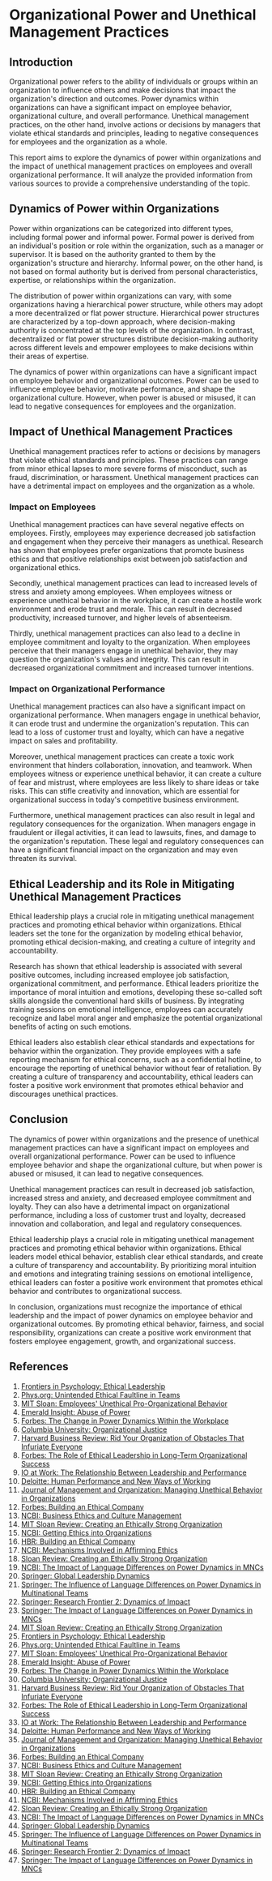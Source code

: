 # Organizational Power and Unethical Management Practices

## Introduction

Organizational power refers to the ability of individuals or groups within an organization to influence others and make decisions that impact the organization's direction and outcomes. Power dynamics within organizations can have a significant impact on employee behavior, organizational culture, and overall performance. Unethical management practices, on the other hand, involve actions or decisions by managers that violate ethical standards and principles, leading to negative consequences for employees and the organization as a whole.

This report aims to explore the dynamics of power within organizations and the impact of unethical management practices on employees and overall organizational performance. It will analyze the provided information from various sources to provide a comprehensive understanding of the topic.

## Dynamics of Power within Organizations

Power within organizations can be categorized into different types, including formal power and informal power. Formal power is derived from an individual's position or role within the organization, such as a manager or supervisor. It is based on the authority granted to them by the organization's structure and hierarchy. Informal power, on the other hand, is not based on formal authority but is derived from personal characteristics, expertise, or relationships within the organization.

The distribution of power within organizations can vary, with some organizations having a hierarchical power structure, while others may adopt a more decentralized or flat power structure. Hierarchical power structures are characterized by a top-down approach, where decision-making authority is concentrated at the top levels of the organization. In contrast, decentralized or flat power structures distribute decision-making authority across different levels and empower employees to make decisions within their areas of expertise.

The dynamics of power within organizations can have a significant impact on employee behavior and organizational outcomes. Power can be used to influence employee behavior, motivate performance, and shape the organizational culture. However, when power is abused or misused, it can lead to negative consequences for employees and the organization.

## Impact of Unethical Management Practices

Unethical management practices refer to actions or decisions by managers that violate ethical standards and principles. These practices can range from minor ethical lapses to more severe forms of misconduct, such as fraud, discrimination, or harassment. Unethical management practices can have a detrimental impact on employees and the organization as a whole.

### Impact on Employees

Unethical management practices can have several negative effects on employees. Firstly, employees may experience decreased job satisfaction and engagement when they perceive their managers as unethical. Research has shown that employees prefer organizations that promote business ethics and that positive relationships exist between job satisfaction and organizational ethics.

Secondly, unethical management practices can lead to increased levels of stress and anxiety among employees. When employees witness or experience unethical behavior in the workplace, it can create a hostile work environment and erode trust and morale. This can result in decreased productivity, increased turnover, and higher levels of absenteeism.

Thirdly, unethical management practices can also lead to a decline in employee commitment and loyalty to the organization. When employees perceive that their managers engage in unethical behavior, they may question the organization's values and integrity. This can result in decreased organizational commitment and increased turnover intentions.

### Impact on Organizational Performance

Unethical management practices can also have a significant impact on organizational performance. When managers engage in unethical behavior, it can erode trust and undermine the organization's reputation. This can lead to a loss of customer trust and loyalty, which can have a negative impact on sales and profitability.

Moreover, unethical management practices can create a toxic work environment that hinders collaboration, innovation, and teamwork. When employees witness or experience unethical behavior, it can create a culture of fear and mistrust, where employees are less likely to share ideas or take risks. This can stifle creativity and innovation, which are essential for organizational success in today's competitive business environment.

Furthermore, unethical management practices can also result in legal and regulatory consequences for the organization. When managers engage in fraudulent or illegal activities, it can lead to lawsuits, fines, and damage to the organization's reputation. These legal and regulatory consequences can have a significant financial impact on the organization and may even threaten its survival.

## Ethical Leadership and its Role in Mitigating Unethical Management Practices

Ethical leadership plays a crucial role in mitigating unethical management practices and promoting ethical behavior within organizations. Ethical leaders set the tone for the organization by modeling ethical behavior, promoting ethical decision-making, and creating a culture of integrity and accountability.

Research has shown that ethical leadership is associated with several positive outcomes, including increased employee job satisfaction, organizational commitment, and performance. Ethical leaders prioritize the importance of moral intuition and emotions, developing these so-called soft skills alongside the conventional hard skills of business. By integrating training sessions on emotional intelligence, employees can accurately recognize and label moral anger and emphasize the potential organizational benefits of acting on such emotions.

Ethical leaders also establish clear ethical standards and expectations for behavior within the organization. They provide employees with a safe reporting mechanism for ethical concerns, such as a confidential hotline, to encourage the reporting of unethical behavior without fear of retaliation. By creating a culture of transparency and accountability, ethical leaders can foster a positive work environment that promotes ethical behavior and discourages unethical practices.

## Conclusion

The dynamics of power within organizations and the presence of unethical management practices can have a significant impact on employees and overall organizational performance. Power can be used to influence employee behavior and shape the organizational culture, but when power is abused or misused, it can lead to negative consequences.

Unethical management practices can result in decreased job satisfaction, increased stress and anxiety, and decreased employee commitment and loyalty. They can also have a detrimental impact on organizational performance, including a loss of customer trust and loyalty, decreased innovation and collaboration, and legal and regulatory consequences.

Ethical leadership plays a crucial role in mitigating unethical management practices and promoting ethical behavior within organizations. Ethical leaders model ethical behavior, establish clear ethical standards, and create a culture of transparency and accountability. By prioritizing moral intuition and emotions and integrating training sessions on emotional intelligence, ethical leaders can foster a positive work environment that promotes ethical behavior and contributes to organizational success.

In conclusion, organizations must recognize the importance of ethical leadership and the impact of power dynamics on employee behavior and organizational outcomes. By promoting ethical behavior, fairness, and social responsibility, organizations can create a positive work environment that fosters employee engagement, growth, and organizational success.

## References

1. [Frontiers in Psychology: Ethical Leadership](https://www.frontiersin.org/journals/psychology/articles/10.3389/fpsyg.2024.1323910/full)
2. [Phys.org: Unintended Ethical Faultline in Teams](https://phys.org/news/2024-03-reveals-unintended-ethical-faultline-team.html)
3. [MIT Sloan: Employees' Unethical Pro-Organizational Behavior](https://mitsloan.mit.edu/press/new-mit-sloan-research-explores-paradox-employees-unethical-pro-organization-behavior-and-harm-it-causes-them)
4. [Emerald Insight: Abuse of Power](https://www.emerald.com/insight/content/doi/10.1108/DLO-05-2020-0105/full/html)
5. [Forbes: The Change in Power Dynamics Within the Workplace](https://www.forbes.com/sites/forbesbooksauthors/2023/09/08/the-change-in-power-dynamics-within-the-workplace/)
6. [Columbia University: Organizational Justice](https://sps.columbia.edu/news/why-organizational-justice-can-have-enormous-impact-workplace)
7. [Harvard Business Review: Rid Your Organization of Obstacles That Infuriate Everyone](https://hbr.org/2024/01/rid-your-organization-of-obstacles-that-infuriate-everyone)
8. [Forbes: The Role of Ethical Leadership in Long-Term Organizational Success](https://www.forbes.com/sites/forbesbusinesscouncil/2023/09/08/the-role-of-ethical-leadership-in-long-term-organizational-success/)
9. [IO at Work: The Relationship Between Leadership and Performance](https://www.ioatwork.com/relationship-between-leadership-and-performance/)
10. [Deloitte: Human Performance and New Ways of Working](https://www2.deloitte.com/us/en/insights/focus/human-capital-trends/2024/human-performance-new-ways-of-working.html)
11. [Journal of Management and Organization: Managing Unethical Behavior in Organizations](https://www.cambridge.org/core/journals/journal-of-management-and-organization/article/abs/managing-unethical-behavior-in-organizations-the-need-for-a-behavioral-business-ethics-approach/603C8C0268869CBC1A98F38D16D51C42)
12. [Forbes: Building an Ethical Company](https://www.forbes.com/sites/forbesbusinesscouncil/2023/09/08/the-change-in-power-dynamics-within-the-workplace/)
13. [NCBI: Business Ethics and Culture Management](https://www.ncbi.nlm.nih.gov/pmc/articles/PMC7577692/)
14. [MIT Sloan Review: Creating an Ethically Strong Organization](https://sloanreview.mit.edu/article/creating-an-ethically-strong-organization/)
15. [NCBI: Getting Ethics into Organizations](https://www.ncbi.nlm.nih.gov/pmc/articles/PMC7577692/)
16. [HBR: Building an Ethical Company](https://hbr.org/2021/11/building-an-ethical-company)
17. [NCBI: Mechanisms Involved in Affirming Ethics](https://www.ncbi.nlm.nih.gov/pmc/articles/PMC7577692/)
18. [Sloan Review: Creating an Ethically Strong Organization](https://sloanreview.mit.edu/article/creating-an-ethically-strong-organization/)
19. [NCBI: The Impact of Language Differences on Power Dynamics in MNCs](https://www.sciencedirect.com/science/article/abs/pii/S1090951616301730)
20. [Springer: Global Leadership Dynamics](https://link.springer.com/article/10.1007/s13132-024-01794-3)
21. [Springer: The Influence of Language Differences on Power Dynamics in Multinational Teams](https://www.sciencedirect.com/science/article/abs/pii/S1090951616301730)
22. [Springer: Research Frontier 2: Dynamics of Impact](https://link.springer.com/article/10.1007/s11575-023-00525-1)
23. [Springer: The Impact of Language Differences on Power Dynamics in MNCs](https://www.sciencedirect.com/science/article/abs/pii/S1090951616301730)
24. [MIT Sloan Review: Creating an Ethically Strong Organization](https://sloanreview.mit.edu/article/creating-an-ethically-strong-organization/)
25. [Frontiers in Psychology: Ethical Leadership](https://www.frontiersin.org/journals/psychology/articles/10.3389/fpsyg.2024.1323910/full)
26. [Phys.org: Unintended Ethical Faultline in Teams](https://phys.org/news/2024-03-reveals-unintended-ethical-faultline-team.html)
27. [MIT Sloan: Employees' Unethical Pro-Organizational Behavior](https://mitsloan.mit.edu/press/new-mit-sloan-research-explores-paradox-employees-unethical-pro-organization-behavior-and-harm-it-causes-them)
28. [Emerald Insight: Abuse of Power](https://www.emerald.com/insight/content/doi/10.1108/DLO-05-2020-0105/full/html)
29. [Forbes: The Change in Power Dynamics Within the Workplace](https://www.forbes.com/sites/forbesbooksauthors/2023/09/08/the-change-in-power-dynamics-within-the-workplace/)
30. [Columbia University: Organizational Justice](https://sps.columbia.edu/news/why-organizational-justice-can-have-enormous-impact-workplace)
31. [Harvard Business Review: Rid Your Organization of Obstacles That Infuriate Everyone](https://hbr.org/2024/01/rid-your-organization-of-obstacles-that-infuriate-everyone)
32. [Forbes: The Role of Ethical Leadership in Long-Term Organizational Success](https://www.forbes.com/sites/forbesbusinesscouncil/2023/09/08/the-role-of-ethical-leadership-in-long-term-organizational-success/)
33. [IO at Work: The Relationship Between Leadership and Performance](https://www.ioatwork.com/relationship-between-leadership-and-performance/)
34. [Deloitte: Human Performance and New Ways of Working](https://www2.deloitte.com/us/en/insights/focus/human-capital-trends/2024/human-performance-new-ways-of-working.html)
35. [Journal of Management and Organization: Managing Unethical Behavior in Organizations](https://www.cambridge.org/core/journals/journal-of-management-and-organization/article/abs/managing-unethical-behavior-in-organizations-the-need-for-a-behavioral-business-ethics-approach/603C8C0268869CBC1A98F38D16D51C42)
36. [Forbes: Building an Ethical Company](https://www.forbes.com/sites/forbesbusinesscouncil/2023/09/08/the-change-in-power-dynamics-within-the-workplace/)
37. [NCBI: Business Ethics and Culture Management](https://www.ncbi.nlm.nih.gov/pmc/articles/PMC7577692/)
38. [MIT Sloan Review: Creating an Ethically Strong Organization](https://sloanreview.mit.edu/article/creating-an-ethically-strong-organization/)
39. [NCBI: Getting Ethics into Organizations](https://www.ncbi.nlm.nih.gov/pmc/articles/PMC7577692/)
40. [HBR: Building an Ethical Company](https://hbr.org/2021/11/building-an-ethical-company)
41. [NCBI: Mechanisms Involved in Affirming Ethics](https://www.ncbi.nlm.nih.gov/pmc/articles/PMC7577692/)
42. [Sloan Review: Creating an Ethically Strong Organization](https://sloanreview.mit.edu/article/creating-an-ethically-strong-organization/)
43. [NCBI: The Impact of Language Differences on Power Dynamics in MNCs](https://www.sciencedirect.com/science/article/abs/pii/S1090951616301730)
44. [Springer: Global Leadership Dynamics](https://link.springer.com/article/10.1007/s13132-024-01794-3)
45. [Springer: The Influence of Language Differences on Power Dynamics in Multinational Teams](https://www.sciencedirect.com/science/article/abs/pii/S1090951616301730)
46. [Springer: Research Frontier 2: Dynamics of Impact](https://link.springer.com/article/10.1007/s11575-023-00525-1)
47. [Springer: The Impact of Language Differences on Power Dynamics in MNCs](https://www.sciencedirect.com/science/article/abs/pii/S1090951616301730)